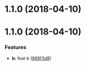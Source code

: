 <a name="1.1.0"></a>
# 1.1.0 (2018-04-10)



<a name="1.1.0"></a>
# 1.1.0 (2018-04-10)


### Features

* **b:** feat b ([968f3d8](https://github.com/pigcan/commitizen-with-lerna/commit/968f3d8))




